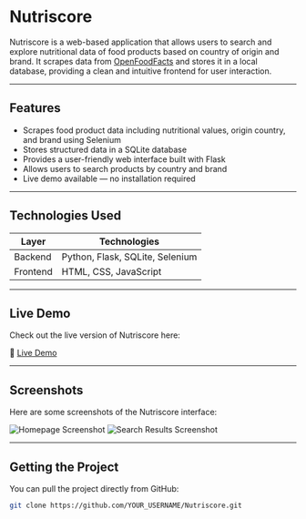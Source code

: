 # Nutriscore

Nutriscore is a web-based application that allows users to search and explore nutritional data of food products based on country of origin and brand. It scrapes data from [OpenFoodFacts](https://world.openfoodfacts.org/) and stores it in a local database, providing a clean and intuitive frontend for user interaction.

---

## Features

- Scrapes food product data including nutritional values, origin country, and brand using Selenium
- Stores structured data in a SQLite database
- Provides a user-friendly web interface built with Flask
- Allows users to search products by country and brand
- Live demo available — no installation required

---

## Technologies Used

| Layer       | Technologies                          |
|------------|----------------------------------------|
| Backend     | Python, Flask, SQLite, Selenium        |
| Frontend    | HTML, CSS, JavaScript                  |

---

## Live Demo

Check out the live version of Nutriscore here:

🔗 [Live Demo](https://web-production-31a1.up.railway.app/)

---

## Screenshots

Here are some screenshots of the Nutriscore interface:

<!-- Add your screenshots below -->
![Homepage Screenshot](C:\Users\amirosen\Pictures\Screenshots\Homepage)
![Search Results Screenshot](C:\Users\amirosen\Pictures\Screenshots\Results)

---

## Getting the Project

You can pull the project directly from GitHub:

```bash
git clone https://github.com/YOUR_USERNAME/Nutriscore.git
